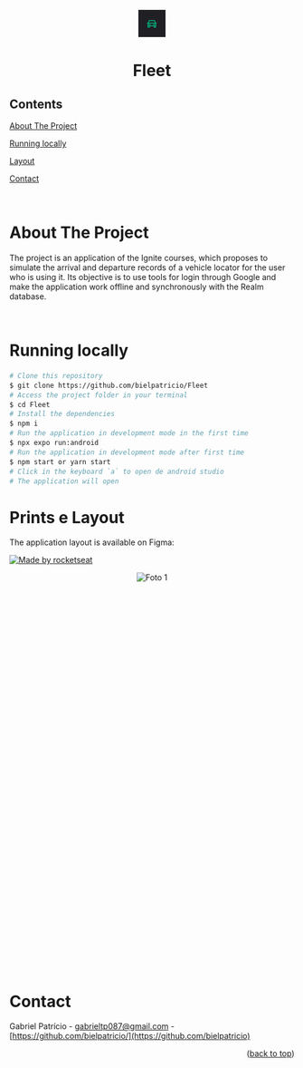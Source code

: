 <div id="top"></div>

<!-- PROJECT LOGO -->

<br />
<div align="center">
  <img src="assets/favicon.png" alt="Logo">
  <h1 align="center">Fleet</h3>
</div>

<!-- TABLE OF CONTENTS -->

## Contents

<p align="center">
    <p><a href="#about-the-project" title=" go to About the Project">About The Project</a></p>
    <p><a href="#running-locally" title=" go to Running locally">Running locally</a></p>
    <p><a href="#prints-e-layout" title=" go to Prints e Layout">Layout</a></p>
    <p><a href="#contact" title=" go to Contact">Contact</a></p>
  </p>

<br>
<!-- ABOUT THE PROJECT -->

# About The Project

The project is an application of the Ignite courses, which proposes to simulate the arrival and departure records of a vehicle locator for the user who is using it.
Its objective is to use tools for login through Google and make the application work offline and synchronously with the Realm database.

<br>

# Running locally

```bash
# Clone this repository
$ git clone https://github.com/bielpatricio/Fleet
# Access the project folder in your terminal
$ cd Fleet
# Install the dependencies
$ npm i
# Run the application in development mode in the first time
$ npx expo run:android
# Run the application in development mode after first time
$ npm start or yarn start
# Click in the keyboard `a` to open de android studio
# The application will open
```

# Prints e Layout

The application layout is available on Figma:

<a href="https://www.figma.com/file/oBuBL52FFb2oGv2un9HP5L/ToDo-List-(Copy)?node-id=0%3A1&t=Ms614c9lQqNjzLSW-0">
  <img alt="Made by rocketseat" src="https://www.figma.com/file/2hs0NVLOik5uAlFmD0bz3N/Ignite-Fleet-(Copy)?type=design&node-id=47-2&t=XWSyr5E4bhnHFFYf-0">
</a>
<br>


<p align="center" style="display: flex; align-items: flex-start; justify-content: center;">
  
  <img src="https://github.com/bielpatricio/Fleet/assets/32223762/15caf722-72ba-4dbc-9dce-e9d93f7cefa7" alt="Foto 1"  height="700">

<br>

# Contact

Gabriel Patrício - gabrieltp087@gmail.com - [https://github.com/bielpatricio/](https://github.com/bielpatricio)

<p align="right">(<a href="#top">back to top</a>)</p>
